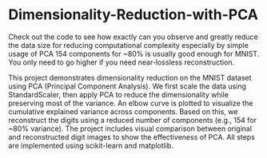 # Dimensionality-Reduction-with-PCA
Check out the code to see how exactly can you observe and greatly reduce the data size for reducing computational complexity especially by simple usage of PCA
154 components for ~80% is usually good enough for MNIST. You only need to go higher if you need near-lossless reconstruction.

This project demonstrates dimensionality reduction on the MNIST dataset using PCA (Principal Component Analysis). We first scale the data using StandardScaler, then apply PCA to reduce the dimensionality while preserving most of the variance. An elbow curve is plotted to visualize the cumulative explained variance across components. Based on this, we reconstruct the digits using a reduced number of components (e.g., 154 for ~80% variance). The project includes visual comparison between original and reconstructed digit images to show the effectiveness of PCA. All steps are implemented using scikit-learn and matplotlib.
